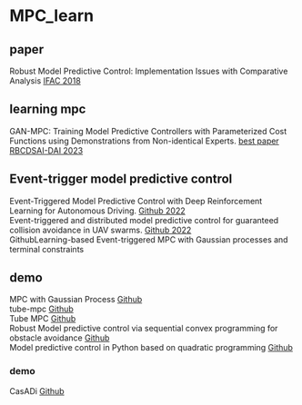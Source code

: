 # MPC_learn
## paper  
Robust Model Predictive Control: Implementation Issues with Comparative Analysis [IFAC 2018](https://github.com/MizuhoAOKI/python_simple_mppi)  
## learning mpc
GAN-MPC: Training Model Predictive Controllers with Parameterized Cost Functions using Demonstrations from Non-identical Experts. [best paper RBCDSAI-DAI 2023](https://github.com/returaj/gan_mpc)  
## Event-trigger model predictive control  
Event-Triggered Model Predictive Control with Deep Reinforcement Learning for Autonomous Driving. [Github 2022](https://github.com/dangfengying/rl-based-event-triggered-mpc)  
Event-triggered and distributed model predictive control for guaranteed collision avoidance in UAV swarms. [Github 2022](https://github.com/data-science-in-mechanical-engineering/et-distributed-uav-path-planner)  
GithubLearning-based Event-triggered MPC with Gaussian processes and terminal constraints



## demo
MPC with Gaussian Process [Github](https://github.com/helgeanl/GP-MPC)  
tube-mpc [Github](https://github.com/rhrhhrhr/tube-mpc)  
Tube MPC [Github](https://github.com/smilesun/tube_mpc)  
Robust Model predictive control via sequential convex programming for obstacle avoidance [Github](https://github.com/taewankim1/robust_mpc_obstacle_avoidance)  
Model predictive control in Python based on quadratic programming [Github](https://github.com/stephane-caron/qpmpc)  

### demo
CasADi [Github](https://github.com/adamlm/mpc_demo)  

